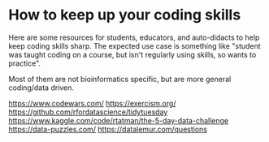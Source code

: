 # How to keep up your coding skills

Here are some resources for students, educators, and auto-didacts to help keep coding skills sharp. The expected use case is something like "student was taught coding on a course, but isn't regularly using skills, so wants to practice".

Most  of them are not bioinformatics specific, but are more general coding/data driven.

https://www.codewars.com/
https://exercism.org/
https://github.com/rfordatascience/tidytuesday
https://www.kaggle.com/code/rtatman/the-5-day-data-challenge
https://data-puzzles.com/
https://datalemur.com/questions

